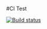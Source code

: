 #CI Test

[![Build status](https://ci.appveyor.com/api/projects/status/kbqnmbwryir45aba?svg=true)](https://ci.appveyor.com/project/Gu-helen04/ajs-4-1)
